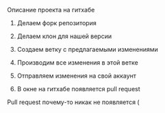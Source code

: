 Описание проекта на гитхабе

1. Делаем форк репозитория

1. Делаем клон для нашей версии

1. Создаем ветку с предлагаемыми изменениями

1. Производим все изменения в этой ветке

1. Отправляем изменения на свой аккаунт 

1. В окне на гитхабе появляется pull request 

Pull request почему-то никак не появляется (